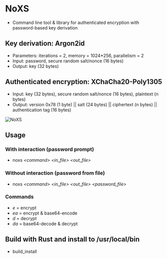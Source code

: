# NoXS
 
* Command line tool & library for authenticated encryption with password-based key derivation
  
## Key derivation: Argon2id
  * Parameters: iterations = 2, memory = 1024*256, parallelism = 2
  * Input: password, secure random salt/nonce (16 bytes)
  * Output: key (32 bytes)

## Authenticated encryption: XChaCha20-Poly1305
  * Input: key (32 bytes), secure random salt/nonce (16 bytes), plaintext (n bytes)
  * Output: version 0x78 (1 byte) || salt (24 bytes) || ciphertext (n bytes) || authentication tag (16 bytes)

![NoXS](https://github.com/user-attachments/assets/5325e558-85cc-42da-8e96-2eda66b8754c)

## Usage
 
### With interaction (password prompt)
* noxs _\<command>_ _\<in_file>_ _\<out_file>_
 
### Without interaction (password from file)
* noxs _\<command>_ _\<in_file>_ _\<out_file>_ _\<password_file>_
 
### Commands
* _e_ = encrypt
* _ea_ = encrypt & base64-encode
* _d_ = decrypt
* _da_ = base64-decode & decrypt

## Build with Rust and install to /usr/local/bin
* build_install
